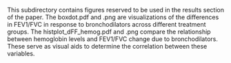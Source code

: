 This subdirectory contains figures reserved to be used in the results section of the paper. 
The boxdot.pdf and .png are visualizations of the differences in FEV1/FVC in response to bronchodilators across different treatment groups. 
The histplot_dFF_hemog.pdf and .png compare the relationship between hemoglobin levels and FEV1/FVC change due to bronchodilators. These serve as visual aids to determine the correlation between these variables. 
